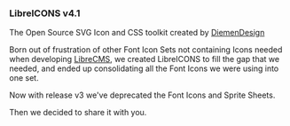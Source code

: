 ### LibreICONS v4.1

The Open Source SVG Icon and CSS toolkit created by [DiemenDesign](https://www.facebook.com/diemendesign/)

Born out of frustration of other Font Icon Sets not containing Icons needed when developing [LibreCMS](https://github.com/DiemenDesign/LibreCMS), we created LibreICONS to fill the gap that we needed, and ended up consolidating all the Font Icons we were using into one set.

Now with release v3 we've deprecated the Font Icons and Sprite Sheets.

Then we decided to share it with you.

